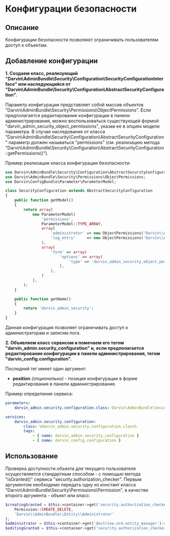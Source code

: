 Конфигурации безопасности
=========================

## Описание

Конфигурации безопасности позволяют ограничивать пользователям доступ к объектам.

## Добавление конфигурации

**1. Создаем класс, реализующий "Darvin\AdminBundle\Security\Configuration\SecurityConfigurationInterface" или
 наследующийся от "Darvin\AdminBundle\Security\Configuration\AbstractSecurityConfiguration".**

Параметр конфигурации представляет собой массив объектов "Darvin\AdminBundle\Security\Permissions\ObjectPermissions".
 Если предполагается редактирование конфигурации в панели администрирования, можно воспользоваться существующей формой
 "darvin_admin_security_object_permissions", указав ее в опциях модели параметра. В случае наследования от класса
 "Darvin\AdminBundle\Security\Configuration\AbstractSecurityConfiguration" параметр должен называться "permissions" (см.
 реализацию метода "Darvin\AdminBundle\Security\Configuration\AbstractSecurityConfiguration::getPermissions()").

Пример реализации класса конфигурации безопасности:

```php
use Darvin\AdminBundle\Security\Configuration\AbstractSecurityConfiguration;
use Darvin\AdminBundle\Security\Permissions\ObjectPermissions;
use Darvin\ConfigBundle\Parameter\ParameterModel;

class SecurityConfiguration extends AbstractSecurityConfiguration
{
    public function getModel()
    {
        return array(
            new ParameterModel(
                'permissions',
                ParameterModel::TYPE_ARRAY,
                array(
                    'administrator' => new ObjectPermissions('Darvin\\AdminBundle\\Entity\\Administrator'),
                    'log_entry'     => new ObjectPermissions('Darvin\\AdminBundle\\Entity\\LogEntry'),
                ),
                array(
                    'form' => array(
                        'options' => array(
                            'type' => 'darvin_admin_security_object_permissions',
                        ),
                    ),
                )
            ),
        );
    }

    public function getName()
    {
        return 'darvin_admin_security';
    }
}
```

Данная конфигурация позволяет ограничивать доступ к администраторам и записям лога.

**2. Объявляем класс сервисом и помечаем его тегом "darvin_admin.security_configuration" и, если предполагается
 редактирование конфигурации в панели администрирования, тегом "darvin_config.configuration".**

Последний тег имеет один аргумент:

- **position** *(опционально)* - позиция конфигурации в форме редактирования в панели администрирования.

Пример определения сервиса:

```yaml
parameters:
    darvin_admin.security.configuration.class: Darvin\AdminBundle\Security\Configuration\SecurityConfiguration

services:
    darvin_admin.security.configuration:
        class: %darvin_admin.security.configuration.class%
        tags:
            - { name: darvin_admin.security_configuration }
            - { name: darvin_config.configuration }
```

## Использование

Проверка доступности объекта для текущего пользователя осуществляется стандартным способом - с помощью метода
 "isGranted()" сервиса "security.authorization_checker". Первым аргументом необходимо передать одну из констант класса
 "Darvin\AdminBundle\Security\Permissions\Permission", в качестве второго аргумента - объект или класс:

```php
$creatingGranted = $this->container->get('security.authorization_checker')->isGranted(
    Permission::CREATE_DELETE,
    'Darvin\\AdminBundle\\Entity\\Administrator'
);
$administrator = $this->container->get('doctrine.orm.entity_manager')->find('DarvinAdminBundle:Administrator', 5);
$editingGranted = $this->container->get('security.authorization_checker')->isGranted(Permission::EDIT, $administrator);
```
